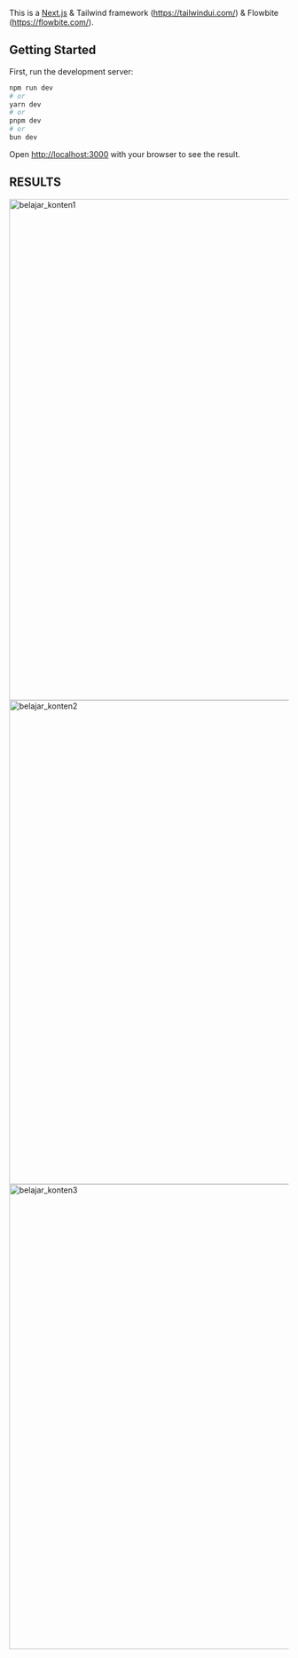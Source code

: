 This is a [Next.js](https://nextjs.org/) & Tailwind framework (https://tailwindui.com/) & Flowbite (https://flowbite.com/).

## Getting Started

First, run the development server:

```bash
npm run dev
# or
yarn dev
# or
pnpm dev
# or
bun dev
```

Open [http://localhost:3000](http://localhost:3000) with your browser to see the result.


## RESULTS
<img width="903" alt="belajar_konten1" src="https://github.com/wedangRyan/belajar-3/assets/44431152/c6a6930a-3cc1-4ea0-ae20-6c1556c57b04">
<img width="872" alt="belajar_konten2" src="https://github.com/wedangRyan/belajar-3/assets/44431152/10d2efb9-633a-4f82-a10f-90f8c2b369e7">
<img width="838" alt="belajar_konten3" src="https://github.com/wedangRyan/belajar-3/assets/44431152/435fcbde-3946-4aa1-b62f-da580f3bbf9e">
